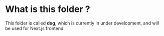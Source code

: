 
# What is this folder ?

This folder is called **dog**, which is currently in under development, and will be used for Next.js frontend.
